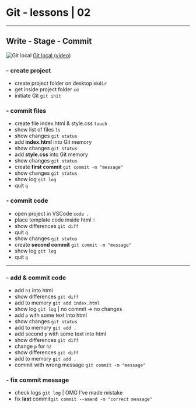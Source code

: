 # Git - lessons | 02

---

## Write - Stage - Commit

![Git local](https://www.dropbox.com/s/icx5o2nt9tiv6dh/git_local_principle.png?raw=1)
[Git local (video)](https://www.dropbox.com/s/lehg80izypvr8z2/git_local_principle.m4v?raw=1)

### - create project

- create project folder on desktop `mkdir`
- get inside project folder `cd`
- initiate Git `git init`

### - commit files

- create file index.html & style.css `touch`
- show list of files `ls`
- show changes `git status`
- add **index.html** into Git memory
- show changes `git status`
- add **style.css** into Git memory
- show changes `git status`
- create **first commit** `git commit -m "message"`
- show changes `git status`
- show log `git log`
- quit `q`

### - commit code

- open project in VSCode `code .`
- place template code inside html `!`
- show differences `git diff`
- quit `q`
- show changes `git status`
- create **second commit** `git commit -m "message"`
- show log `git log`
- quit `q`

---

### - add & commit code

- add `h1` into html
- show differences `git diff`
- add to memory `git add index.html`
- show log `git log` | no commit -> no changes
- add `p` with some text into html
- show changes `git status`
- add to memory `git add .`
- add second `p` with some text into html
- show differences `git diff`
- change `p` for `h2`
- show differences `git diff`
- add to memory `git add .`
- commit with wrong message `git commit -m "message"`

### - fix commit message

- check logs `git log` | OMG I've made mistake
- fix **last** commit`git commit --amend -m "correct message"`
